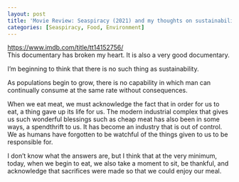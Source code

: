 ```yaml
---
layout: post
title: 'Movie Review: Seaspiracy (2021) and my thoughts on sustainability'
categories: [Seaspiracy, Food, Environment]
---
```

https://www.imdb.com/title/tt14152756/  
This documentary has broken my heart. It is also a very good documentary. 

I&#8217;m beginning to think that there is no such thing as sustainability. 

As populations begin to grow, there is no capability in which man can continually consume at the same rate without consequences. 

When we eat meat, we must acknowledge the fact that in order for us to eat, a thing gave up its life for us. The modern industrial complex that gives us such wonderful blessings such as cheap meat has also been in some ways, a spendthrift to us. It has become an industry that is out of control. We as humans have forgotten to be watchful of the things given to us to be responsible for. 

I don&#8217;t know what the answers are, but I think that at the very minimum, today, when we begin to eat, we also take a moment to sit, be thankful, and acknowledge that sacrifices were made so that we could enjoy our meal.